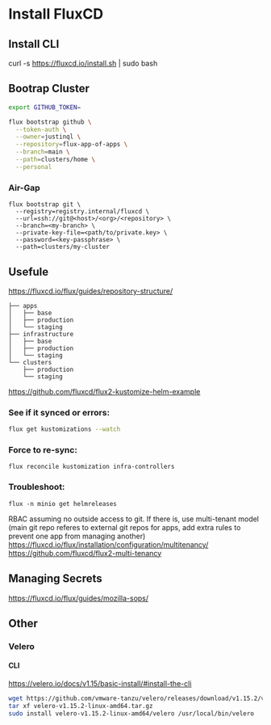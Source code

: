 # Install FluxCD
## Install CLI
curl -s https://fluxcd.io/install.sh | sudo bash

## Bootrap Cluster
```bash
export GITHUB_TOKEN=
```

```bash
flux bootstrap github \
  --token-auth \
  --owner=justinql \
  --repository=flux-app-of-apps \
  --branch=main \
  --path=clusters/home \
  --personal
```

### Air-Gap
```
flux bootstrap git \
  --registry=registry.internal/fluxcd \
  --url=ssh://git@<host>/<org>/<repository> \
  --branch=<my-branch> \
  --private-key-file=<path/to/private.key> \
  --password=<key-passphrase> \
  --path=clusters/my-cluster
```

## Usefule

https://fluxcd.io/flux/guides/repository-structure/
```
├── apps
│   ├── base
│   ├── production 
│   └── staging
├── infrastructure
│   ├── base
│   ├── production 
│   └── staging
└── clusters
    ├── production
    └── staging
```
https://github.com/fluxcd/flux2-kustomize-helm-example

### See if it synced or errors: 

```bash
flux get kustomizations --watch
```
### Force to re-sync:
```
flux reconcile kustomization infra-controllers
```

### Troubleshoot:
```
flux -n minio get helmreleases
```

RBAC assuming no outside access to git. If there is, use multi-tenant model (main git repo referes to external git repos for apps, add extra rules to prevent one app from managing another)
https://fluxcd.io/flux/installation/configuration/multitenancy/
https://github.com/fluxcd/flux2-multi-tenancy

## Managing Secrets
https://fluxcd.io/flux/guides/mozilla-sops/


## Other
### Velero
#### CLI
https://velero.io/docs/v1.15/basic-install/#install-the-cli
```bash
wget https://github.com/vmware-tanzu/velero/releases/download/v1.15.2/velero-v1.15.2-linux-amd64.tar.gz
tar xf velero-v1.15.2-linux-amd64.tar.gz
sudo install velero-v1.15.2-linux-amd64/velero /usr/local/bin/velero
```
